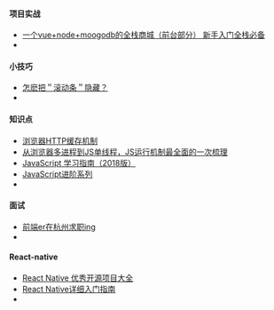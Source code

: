 #### 项目实战

* [一个vue+node+moogodb的全栈商城（前台部分） 新手入门全栈必备](https://github.com/Apple-ljj/vue-junmall)
* ​





#### 小技巧

* [怎麽把＂滚动条＂隐藏？](https://juejin.im/post/5a6046dbf265da3e253c3534)
* 



#### 知识点

* [浏览器HTTP缓存机制](https://juejin.im/post/5a673af06fb9a01c927ed880)
* [从浏览器多进程到JS单线程，JS运行机制最全面的一次梳理](https://juejin.im/post/5a6547d0f265da3e283a1df7)
* [JavaScript 学习指南（2018版）](https://zhuanlan.zhihu.com/p/33298555)
* [JavaScript进阶系列](https://zhuanlan.zhihu.com/p/33298555)
* ​



#### 面试

* [前端er在杭州求职ing](https://juejin.im/post/5a64541bf265da3e2d338862)
* ​



#### React-native

* [React Native 优秀开源项目大全](http://www.marno.cn/)
* [React Native详细入门指南](https://www.jianshu.com/p/fa0874be0827)
* ​